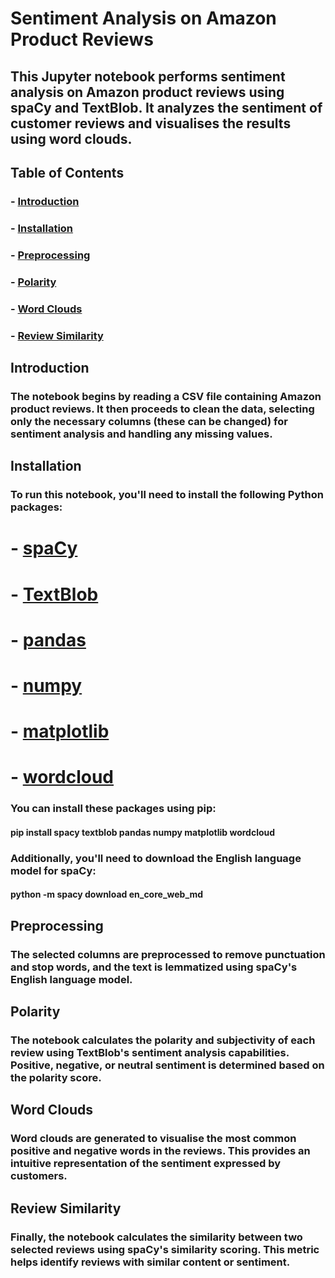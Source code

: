 # Sentiment Analysis on Amazon Product Reviews

## This Jupyter notebook performs sentiment analysis on Amazon product reviews using spaCy and TextBlob. It analyzes the sentiment of customer reviews and visualises the results using word clouds.

## Table of Contents

### - [Introduction](#introduction)
### - [Installation](#installation)
### - [Preprocessing](#preprocessing)
### - [Polarity](#polarity)
### - [Word Clouds](#word-clouds)
### - [Review Similarity](#review-similarity)

## Introduction

### The notebook begins by reading a CSV file containing Amazon product reviews. It then proceeds to clean the data, selecting only the necessary columns (these can be changed) for sentiment analysis and handling any missing values.

## Installation

### To run this notebook, you'll need to install the following Python packages:

# - [spaCy](https://spacy.io/usage)
# - [TextBlob](https://textblob.readthedocs.io/en/dev/)
# - [pandas](https://pandas.pydata.org/pandas-docs/stable/getting_started/install.html)
# - [numpy](https://numpy.org/install/)
# - [matplotlib](https://matplotlib.org/stable/users/installing.html)
# - [wordcloud](https://pypi.org/project/wordcloud/)

### You can install these packages using pip:

#### pip install spacy textblob pandas numpy matplotlib wordcloud

### Additionally, you'll need to download the English language model for spaCy:

#### python -m spacy download en_core_web_md

## Preprocessing

### The selected columns are preprocessed to remove punctuation and stop words, and the text is lemmatized using spaCy's English language model.

## Polarity

### The notebook calculates the polarity and subjectivity of each review using TextBlob's sentiment analysis capabilities. Positive, negative, or neutral sentiment is determined based on the polarity score.

## Word Clouds

### Word clouds are generated to visualise the most common positive and negative words in the reviews. This provides an intuitive representation of the sentiment expressed by customers.

## Review Similarity

### Finally, the notebook calculates the similarity between two selected reviews using spaCy's similarity scoring. This metric helps identify reviews with similar content or sentiment.
